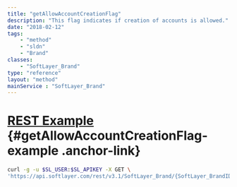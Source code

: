 ```yaml
---
title: "getAllowAccountCreationFlag"
description: "This flag indicates if creation of accounts is allowed."
date: "2018-02-12"
tags:
    - "method"
    - "sldn"
    - "Brand"
classes:
    - "SoftLayer_Brand"
type: "reference"
layout: "method"
mainService : "SoftLayer_Brand"
---
```


# [REST Example](#getAllowAccountCreationFlag-example) <a href="/article/rest/"><i class="fas fa-question"></i></a> {#getAllowAccountCreationFlag-example .anchor-link} 
```bash
curl -g -u $SL_USER:$SL_APIKEY -X GET \
'https://api.softlayer.com/rest/v3.1/SoftLayer_Brand/{SoftLayer_BrandID}/getAllowAccountCreationFlag'
```
